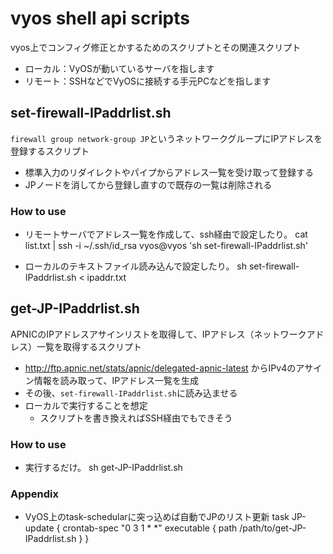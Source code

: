 # vyos shell api scripts

vyos上でコンフィグ修正とかするためのスクリプトとその関連スクリプト

- ローカル：VyOSが動いているサーバを指します
- リモート：SSHなどでVyOSに接続する手元PCなどを指します


## set-firewall-IPaddrlist.sh

`firewall group network-group JP`というネットワークグループにIPアドレスを登録するスクリプト

- 標準入力のリダイレクトやパイプからアドレス一覧を受け取って登録する
- JPノードを消してから登録し直すので既存の一覧は削除される

### How to use

- リモートサーバでアドレス一覧を作成して、ssh経由で設定したり。
    cat list.txt | ssh -i ~/.ssh/id_rsa vyos@vyos 'sh set-firewall-IPaddrlist.sh'

- ローカルのテキストファイル読み込んで設定したり。
    sh set-firewall-IPaddrlist.sh < ipaddr.txt


## get-JP-IPaddrlist.sh

APNICのIPアドレスアサインリストを取得して、IPアドレス（ネットワークアドレス）一覧を取得するスクリプト

- http://ftp.apnic.net/stats/apnic/delegated-apnic-latest からIPv4のアサイン情報を読み取って、IPアドレス一覧を生成
- その後、`set-firewall-IPaddrlist.sh`に読み込ませる
- ローカルで実行することを想定
  - スクリプトを書き換えればSSH経由でもできそう

### How to use

- 実行するだけ。
    sh get-JP-IPaddrlist.sh

### Appendix

- VyOS上のtask-schedularに突っ込めば自動でJPのリスト更新
    task JP-update {
        crontab-spec "0 3 1 * *"
        executable {
            path /path/to/get-JP-IPaddrlist.sh
        }
    }
